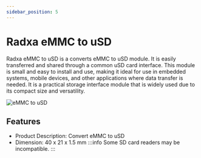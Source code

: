 ```yaml
---
sidebar_position: 5
---
```


# Radxa eMMC to uSD

Radxa eMMC to uSD is a converts eMMC to uSD module. It is easily transferred and shared through a common uSD card interface. This module is small and easy to install and use, making it ideal for use in embedded systems, mobile devices, and other applications where data transfer is needed. It is a practical storage interface module that is widely used due to its compact size and versatility.

![eMMC to uSD](/img/accessories/emmc-to-usd.webp)

## Features

- Product Description: Convert eMMC to uSD
- Dimension: 40 x 21 x 1.5 mm
:::info
Some SD card readers may be incompatible.
:::
